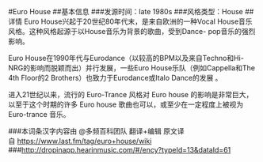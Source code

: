 #Euro House
##基本信息
###发源时间：late 1980s
###风格类型：House
##详情
Euro House兴起于20世纪80年代末，是来自欧洲的一种Vocal House音乐风格。这种风格起源于以House音乐为背景的歌曲，受到Dance-
pop音乐的强烈影响。



Euro House在1990年代与Eurodance（以较高的BPM以及来自Techno和Hi-NRG的影响而脱颖而出）并行发展，一些Euro
House乐队（例如Cappella和The 4th Floor的2 Brothers）也致力于Eurodance或Italo Dance的发展 。



进入21世纪以来，流行的 Euro-Trance 风格对 Euro house 的影响是非常巨大，以至于这个时期的许多 Euro house
歌曲也可以，或至少在一定程度上被视为 Euro-trance 音乐。

###本词条汉字内容由 @多频百科团队 翻译+编辑
原文译自 https://www.last.fm/tag/euro+house/wiki
###http://dropinapp.hearinmusic.com/#/ency?typeId=13&dataId=61
